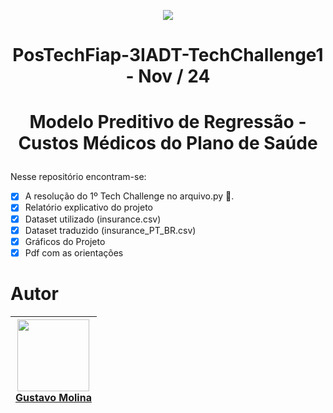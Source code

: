 <p align="center">
<img loading="lazy" src="https://img.shields.io/badge/FINALIZADO-green"/>
</p>

# <p align="center">PosTechFiap-3IADT-TechChallenge1 - Nov / 24 </p>

# <p align="center">Modelo Preditivo de Regressão - Custos Médicos do Plano de Saúde </p>

Nesse repositório encontram-se:
- [x] A resolução do 1º Tech Challenge no arquivo.py 🐍.
- [x] Relatório explicativo do projeto 
- [x] Dataset utilizado (insurance.csv)
- [x] Dataset traduzido (insurance_PT_BR.csv)
- [x] Gráficos do Projeto
- [x] Pdf com as orientações

# Autor

| [<img loading="lazy" src="https://avatars.githubusercontent.com/u/70485830?v=4" width=115><br>Gustavo Molina](https://github.com/gustavomolina17)
| :---: | 
